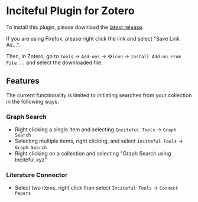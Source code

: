 # Inciteful Plugin for Zotero

To install this plugin, please download the [latest release](https://github.com/inciteful-xyz/inciteful-zotero-plugin/releases/latest/download/inciteful-zotero-plugin.xpi). 

If you are using Firefox, please right click the link and select "Save Link As...".

Then, in Zotero, go to `Tools` -> `Add-ons` -> :gear:`icon` -> `Install Add-on From File...` and select the downloaded file.

## Features
The current functionality is limited to initiating searches from your collection in the following ways:


### Graph Search
- Right clicking a single item and selecting `Inciteful Tools` -> `Graph Search`
- Selecting multiple items, right clicking, and select `Inciteful Tools` -> `Graph Search`
- Right clicking on a collection and selecting "Graph Search using Inciteful.xyz"

### Literature Connector
- Select two items, right click then select `Inciteful Tools` -> `Connect Papers`
